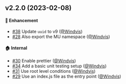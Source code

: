 ## v2.2.0 (2023-02-08)

#### :rocket: Enhancement

- [#38](https://github.com/lblod/submission-form-helpers/pull/38) Update `uuid` to v9 ([@Windvis](https://github.com/Windvis))
- [#28](https://github.com/lblod/submission-form-helpers/pull/28) Also export the MU namespace ([@Windvis](https://github.com/Windvis))

#### :house: Internal

- [#30](https://github.com/lblod/submission-form-helpers/pull/30) Enable prettier ([@Windvis](https://github.com/Windvis))
- [#34](https://github.com/lblod/submission-form-helpers/pull/34) Add a basic unit testing setup ([@Windvis](https://github.com/Windvis))
- [#31](https://github.com/lblod/submission-form-helpers/pull/31) Use root level conditions ([@Windvis](https://github.com/Windvis))
- [#29](https://github.com/lblod/submission-form-helpers/pull/29) Use an index.js file as the entry point ([@Windvis](https://github.com/Windvis))
